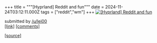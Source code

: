 +++
title = """[Hyprland] Reddit and fun"""
date = 2024-11-24T03:12:11.000Z
tags = ["reddit","wm"]
+++
[![[Hyprland] Reddit and fun](https://b.thumbs.redditmedia.com/sthE9ROimE88teS-XhbOlMgQgc3DUUP15fpvIxeozLg.jpg "[Hyprland] Reddit and fun")](https://www.reddit.com/r/unixporn/comments/1gyhe0w/hyprland_reddit_and_fun/)

submitted by [/u/lei00](https://www.reddit.com/user/lei00)  
[\[link\]](https://www.reddit.com/gallery/1gyhe0w) [\[comments\]](https://www.reddit.com/r/unixporn/comments/1gyhe0w/hyprland_reddit_and_fun/)

[[source]](https://www.reddit.com/r/unixporn/comments/1gyhe0w/hyprland_reddit_and_fun/)
